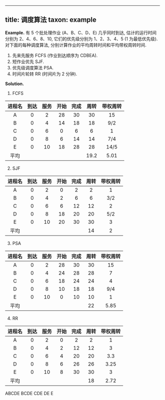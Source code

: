 
---
title: 调度算法
taxon: example
---

$\textbf{Example.}$ 有 5 个批处理作业 (A、B、C、D、E) 几乎同时到达, 估计的运行时间分别为 2、4、6、8、10, 它们的优先级分别为 1、2、3、4、5 (1 为最低优先级). 对下面的每种调度算法, 分别计算作业的平均周转时间和平均带权周转时间.
1. 先来先服务 FCFS (作业到达顺序为 CDBEA). 
1. 短作业优先 SJF. 
1. 优先级调度算法 PSA. 
1. 时间片轮转 RR (时间片为 2 分钟). 

$\textbf{Solution.}$

1. FCFS

| 进程名 | 到达 | 服务 | 开始 | 完成 | 周转 | 带权周转 |
| :-: | :-: | :-: | :-: | :-: | :-: | :-: |
| A | $0$ | $2$ | $28$ | $30$ | $30$ |  $15$ |
| B | $0$ | $4$ | $14$ | $18$ | $18$ |  $9/2$ |
| C | $0$ | $6$ | $0$ | $6$ | $6$ |  $1$ |
| D | $0$ | $8$ | $6$ | $14$ | $14$ |  $7/4$ |
| E | $0$ | $10$ | $18$ | $28$ | $28$ |  $14/5$ |
| 平均 | | | | | $19.2$ |  $5.01$ |


2. SJF

| 进程名 | 到达 | 服务 | 开始 | 完成 | 周转 | 带权周转 |
| :-: | :-: | :-: | :-: | :-: | :-: | :-: |
| A | $0$ | $2$ | $0$ | $2$ | $2$ |  $1$ |
| B | $0$ | $4$ | $2$ | $6$ | $6$ |  $3/2$ |
| C | $0$ | $6$ | $6$ | $12$ | $12$ |  $2$ |
| D | $0$ | $8$ | $18$ | $20$ | $20$ |  $5/2$ |
| E | $0$ | $10$ | $20$ | $30$ | $30$ |  $3$ |
| 平均 | | | | | $14$ |  $2$ |


3. PSA

| 进程名 | 到达 | 服务 | 开始 | 完成 | 周转 | 带权周转 |
| :-: | :-: | :-: | :-: | :-: | :-: | :-: |
| A | $0$ | $2$ | $28$ | $30$ | $30$ |  $15$ |
| B | $0$ | $4$ | $24$ | $28$ | $28$ |  $7$ |
| C | $0$ | $6$ | $18$ | $24$ | $24$ |  $4$ |
| D | $0$ | $8$ | $10$ | $18$ | $18$ |  $9/4$ |
| E | $0$ | $10$ | $0$ | $10$ | $10$ |  $1$ |
| 平均 | | | | | $22$ |  $5.85$ |


4. RR

| 进程名 | 到达 | 服务 | 开始 | 完成 | 周转 | 带权周转 |
| :-: | :-: | :-: | :-: | :-: | :-: | :-: |
| A | $0$ | $2$ | $0$ | $2$ | $2$ |  $1$ |
| B | $0$ | $4$ | $2$ | $12$ | $12$ |  $3$ |
| C | $0$ | $6$ | $4$ | $20$ | $20$ |  $3.3$ |
| D | $0$ | $8$ | $6$ | $26$ | $26$ |  $3.25$ |
| E | $0$ | $10$ | $8$ | $30$ | $30$ |  $3$ |
| 平均 | | | | | $18$ |  $2.72$ |

ABCDE BCDE CDE DE E
